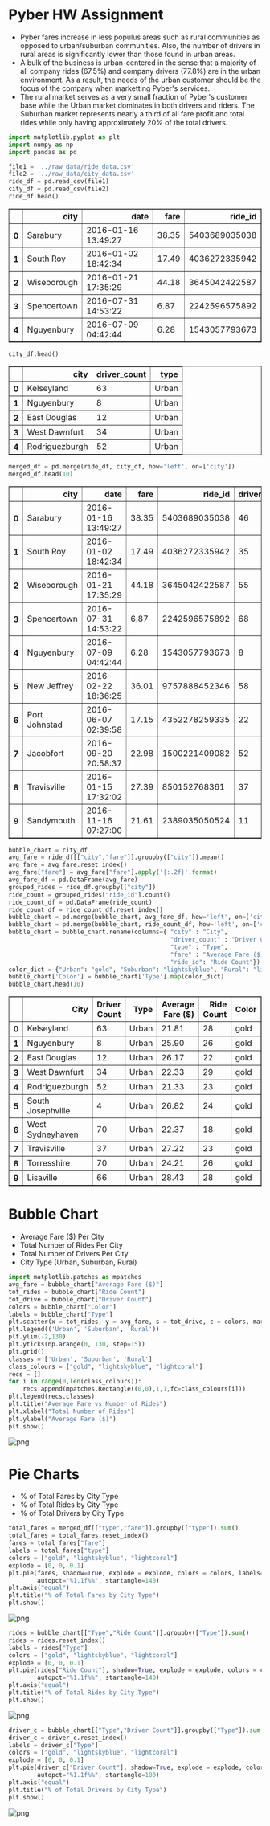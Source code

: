 
# Pyber HW Assignment
* Pyber fares increase in less populus areas such as rural communities as opposed to urban/suburban communities. Also, the number of drivers in rural areas is significantly lower than those found in urban areas.
* A bulk of the business is urban-centered in the sense that a majority of all company rides (67.5%) and company drivers (77.8%) are in the urban environment. As a result, the needs of the urban customer should be the focus of the company when marketting Pyber's services.
* The rural market serves as a very small fraction of Pyber's customer base while the Urban market dominates in both drivers and riders. The Suburban market represents nearly a third of all fare profit and total rides while only having approximately 20% of the total drivers.


```python
import matplotlib.pyplot as plt
import numpy as np
import pandas as pd
```


```python
file1 = '../raw_data/ride_data.csv'
file2 = '../raw_data/city_data.csv'
ride_df = pd.read_csv(file1)
city_df = pd.read_csv(file2)
ride_df.head()
```




<div>
<style scoped>
    .dataframe tbody tr th:only-of-type {
        vertical-align: middle;
    }

    .dataframe tbody tr th {
        vertical-align: top;
    }

    .dataframe thead th {
        text-align: right;
    }
</style>
<table border="1" class="dataframe">
  <thead>
    <tr style="text-align: right;">
      <th></th>
      <th>city</th>
      <th>date</th>
      <th>fare</th>
      <th>ride_id</th>
    </tr>
  </thead>
  <tbody>
    <tr>
      <th>0</th>
      <td>Sarabury</td>
      <td>2016-01-16 13:49:27</td>
      <td>38.35</td>
      <td>5403689035038</td>
    </tr>
    <tr>
      <th>1</th>
      <td>South Roy</td>
      <td>2016-01-02 18:42:34</td>
      <td>17.49</td>
      <td>4036272335942</td>
    </tr>
    <tr>
      <th>2</th>
      <td>Wiseborough</td>
      <td>2016-01-21 17:35:29</td>
      <td>44.18</td>
      <td>3645042422587</td>
    </tr>
    <tr>
      <th>3</th>
      <td>Spencertown</td>
      <td>2016-07-31 14:53:22</td>
      <td>6.87</td>
      <td>2242596575892</td>
    </tr>
    <tr>
      <th>4</th>
      <td>Nguyenbury</td>
      <td>2016-07-09 04:42:44</td>
      <td>6.28</td>
      <td>1543057793673</td>
    </tr>
  </tbody>
</table>
</div>




```python
city_df.head()
```




<div>
<style scoped>
    .dataframe tbody tr th:only-of-type {
        vertical-align: middle;
    }

    .dataframe tbody tr th {
        vertical-align: top;
    }

    .dataframe thead th {
        text-align: right;
    }
</style>
<table border="1" class="dataframe">
  <thead>
    <tr style="text-align: right;">
      <th></th>
      <th>city</th>
      <th>driver_count</th>
      <th>type</th>
    </tr>
  </thead>
  <tbody>
    <tr>
      <th>0</th>
      <td>Kelseyland</td>
      <td>63</td>
      <td>Urban</td>
    </tr>
    <tr>
      <th>1</th>
      <td>Nguyenbury</td>
      <td>8</td>
      <td>Urban</td>
    </tr>
    <tr>
      <th>2</th>
      <td>East Douglas</td>
      <td>12</td>
      <td>Urban</td>
    </tr>
    <tr>
      <th>3</th>
      <td>West Dawnfurt</td>
      <td>34</td>
      <td>Urban</td>
    </tr>
    <tr>
      <th>4</th>
      <td>Rodriguezburgh</td>
      <td>52</td>
      <td>Urban</td>
    </tr>
  </tbody>
</table>
</div>




```python
merged_df = pd.merge(ride_df, city_df, how='left', on=['city'])
merged_df.head(10)
```




<div>
<style scoped>
    .dataframe tbody tr th:only-of-type {
        vertical-align: middle;
    }

    .dataframe tbody tr th {
        vertical-align: top;
    }

    .dataframe thead th {
        text-align: right;
    }
</style>
<table border="1" class="dataframe">
  <thead>
    <tr style="text-align: right;">
      <th></th>
      <th>city</th>
      <th>date</th>
      <th>fare</th>
      <th>ride_id</th>
      <th>driver_count</th>
      <th>type</th>
    </tr>
  </thead>
  <tbody>
    <tr>
      <th>0</th>
      <td>Sarabury</td>
      <td>2016-01-16 13:49:27</td>
      <td>38.35</td>
      <td>5403689035038</td>
      <td>46</td>
      <td>Urban</td>
    </tr>
    <tr>
      <th>1</th>
      <td>South Roy</td>
      <td>2016-01-02 18:42:34</td>
      <td>17.49</td>
      <td>4036272335942</td>
      <td>35</td>
      <td>Urban</td>
    </tr>
    <tr>
      <th>2</th>
      <td>Wiseborough</td>
      <td>2016-01-21 17:35:29</td>
      <td>44.18</td>
      <td>3645042422587</td>
      <td>55</td>
      <td>Urban</td>
    </tr>
    <tr>
      <th>3</th>
      <td>Spencertown</td>
      <td>2016-07-31 14:53:22</td>
      <td>6.87</td>
      <td>2242596575892</td>
      <td>68</td>
      <td>Urban</td>
    </tr>
    <tr>
      <th>4</th>
      <td>Nguyenbury</td>
      <td>2016-07-09 04:42:44</td>
      <td>6.28</td>
      <td>1543057793673</td>
      <td>8</td>
      <td>Urban</td>
    </tr>
    <tr>
      <th>5</th>
      <td>New Jeffrey</td>
      <td>2016-02-22 18:36:25</td>
      <td>36.01</td>
      <td>9757888452346</td>
      <td>58</td>
      <td>Urban</td>
    </tr>
    <tr>
      <th>6</th>
      <td>Port Johnstad</td>
      <td>2016-06-07 02:39:58</td>
      <td>17.15</td>
      <td>4352278259335</td>
      <td>22</td>
      <td>Urban</td>
    </tr>
    <tr>
      <th>7</th>
      <td>Jacobfort</td>
      <td>2016-09-20 20:58:37</td>
      <td>22.98</td>
      <td>1500221409082</td>
      <td>52</td>
      <td>Urban</td>
    </tr>
    <tr>
      <th>8</th>
      <td>Travisville</td>
      <td>2016-01-15 17:32:02</td>
      <td>27.39</td>
      <td>850152768361</td>
      <td>37</td>
      <td>Urban</td>
    </tr>
    <tr>
      <th>9</th>
      <td>Sandymouth</td>
      <td>2016-11-16 07:27:00</td>
      <td>21.61</td>
      <td>2389035050524</td>
      <td>11</td>
      <td>Urban</td>
    </tr>
  </tbody>
</table>
</div>




```python
bubble_chart = city_df
avg_fare = ride_df[["city","fare"]].groupby(["city"]).mean()
avg_fare = avg_fare.reset_index()
avg_fare["fare"] = avg_fare["fare"].apply('{:.2f}'.format)
avg_fare_df = pd.DataFrame(avg_fare)
grouped_rides = ride_df.groupby(["city"])
ride_count = grouped_rides["ride_id"].count()
ride_count_df = pd.DataFrame(ride_count)
ride_count_df = ride_count_df.reset_index()
bubble_chart = pd.merge(bubble_chart, avg_fare_df, how='left', on=['city'])
bubble_chart = pd.merge(bubble_chart, ride_count_df, how='left', on=['city'])
bubble_chart = bubble_chart.rename(columns={ "city" : "City",
                                             "driver_count" : "Driver Count",
                                             "type" : "Type",
                                             "fare" : "Average Fare ($)",
                                             "ride_id": "Ride Count"})
color_dict = {"Urban": "gold", "Suburban": "lightskyblue", "Rural": "lightcoral"}
bubble_chart['Color'] = bubble_chart['Type'].map(color_dict)
bubble_chart.head(10)

```




<div>
<style scoped>
    .dataframe tbody tr th:only-of-type {
        vertical-align: middle;
    }

    .dataframe tbody tr th {
        vertical-align: top;
    }

    .dataframe thead th {
        text-align: right;
    }
</style>
<table border="1" class="dataframe">
  <thead>
    <tr style="text-align: right;">
      <th></th>
      <th>City</th>
      <th>Driver Count</th>
      <th>Type</th>
      <th>Average Fare ($)</th>
      <th>Ride Count</th>
      <th>Color</th>
    </tr>
  </thead>
  <tbody>
    <tr>
      <th>0</th>
      <td>Kelseyland</td>
      <td>63</td>
      <td>Urban</td>
      <td>21.81</td>
      <td>28</td>
      <td>gold</td>
    </tr>
    <tr>
      <th>1</th>
      <td>Nguyenbury</td>
      <td>8</td>
      <td>Urban</td>
      <td>25.90</td>
      <td>26</td>
      <td>gold</td>
    </tr>
    <tr>
      <th>2</th>
      <td>East Douglas</td>
      <td>12</td>
      <td>Urban</td>
      <td>26.17</td>
      <td>22</td>
      <td>gold</td>
    </tr>
    <tr>
      <th>3</th>
      <td>West Dawnfurt</td>
      <td>34</td>
      <td>Urban</td>
      <td>22.33</td>
      <td>29</td>
      <td>gold</td>
    </tr>
    <tr>
      <th>4</th>
      <td>Rodriguezburgh</td>
      <td>52</td>
      <td>Urban</td>
      <td>21.33</td>
      <td>23</td>
      <td>gold</td>
    </tr>
    <tr>
      <th>5</th>
      <td>South Josephville</td>
      <td>4</td>
      <td>Urban</td>
      <td>26.82</td>
      <td>24</td>
      <td>gold</td>
    </tr>
    <tr>
      <th>6</th>
      <td>West Sydneyhaven</td>
      <td>70</td>
      <td>Urban</td>
      <td>22.37</td>
      <td>18</td>
      <td>gold</td>
    </tr>
    <tr>
      <th>7</th>
      <td>Travisville</td>
      <td>37</td>
      <td>Urban</td>
      <td>27.22</td>
      <td>23</td>
      <td>gold</td>
    </tr>
    <tr>
      <th>8</th>
      <td>Torresshire</td>
      <td>70</td>
      <td>Urban</td>
      <td>24.21</td>
      <td>26</td>
      <td>gold</td>
    </tr>
    <tr>
      <th>9</th>
      <td>Lisaville</td>
      <td>66</td>
      <td>Urban</td>
      <td>28.43</td>
      <td>28</td>
      <td>gold</td>
    </tr>
  </tbody>
</table>
</div>



# Bubble Chart
* Average Fare ($) Per City
* Total Number of Rides Per City
* Total Number of Drivers Per City
* City Type (Urban, Suburban, Rural)


```python
import matplotlib.patches as mpatches
avg_fare = bubble_chart["Average Fare ($)"]
tot_rides = bubble_chart["Ride Count"]
tot_drive = bubble_chart["Driver Count"]
colors = bubble_chart["Color"]
labels = bubble_chart["Type"]
plt.scatter(x = tot_rides, y = avg_fare, s = tot_drive, c = colors, marker="o")
plt.legend(('Urban', 'Suburban', 'Rural'))
plt.ylim(-2,130)
plt.yticks(np.arange(0, 130, step=15))
plt.grid()
classes = ['Urban', 'Suburban', 'Rural']
class_colours = ["gold", "lightskyblue", "lightcoral"]
recs = []
for i in range(0,len(class_colours)):
    recs.append(mpatches.Rectangle((0,0),1,1,fc=class_colours[i]))
plt.legend(recs,classes)
plt.title("Average Fare vs Number of Rides")
plt.xlabel("Total Number of Rides")
plt.ylabel("Average Fare ($)")
plt.show()
```


![png](output_7_0.png)


# Pie Charts
* % of Total Fares by City Type
* % of Total Rides by City Type
* % of Total Drivers by City Type


```python
total_fares = merged_df[["type","fare"]].groupby(["type"]).sum()
total_fares = total_fares.reset_index()
fares = total_fares["fare"]
labels = total_fares["type"]
colors = ["gold", "lightskyblue", "lightcoral"]
explode = [0, 0, 0.1]
plt.pie(fares, shadow=True, explode = explode, colors = colors, labels=labels,
        autopct="%1.1f%%", startangle=140)
plt.axis("equal")
plt.title("% of Total Fares by City Type")
plt.show()
```


![png](output_9_0.png)



```python
rides = bubble_chart[["Type","Ride Count"]].groupby(["Type"]).sum()
rides = rides.reset_index()
labels = rides["Type"]
colors = ["gold", "lightskyblue", "lightcoral"]
explode = [0, 0, 0.1]
plt.pie(rides["Ride Count"], shadow=True, explode = explode, colors = colors, labels=labels,
        autopct="%1.1f%%", startangle=140)
plt.axis("equal")
plt.title("% of Total Rides by City Type")
plt.show()
```


![png](output_10_0.png)



```python
driver_c = bubble_chart[["Type","Driver Count"]].groupby(["Type"]).sum()
driver_c = driver_c.reset_index()
labels = driver_c["Type"]
colors = ["gold", "lightskyblue", "lightcoral"]
explode = [0, 0, 0.1]
plt.pie(driver_c["Driver Count"], shadow=True, explode = explode, colors = colors, labels=labels,
        autopct="%1.1f%%", startangle=180)
plt.axis("equal")
plt.title("% of Total Drivers by City Type")
plt.show()
```


![png](output_11_0.png)

